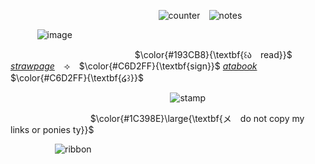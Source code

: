 ⠀⠀⠀⠀⠀⠀⠀⠀⠀⠀⠀⠀⠀  ⠀  ⠀  ⠀  ⠀  ⠀  ⠀  ⠀   ![counter](https://komarev.com/ghpvc/?username=melomanie&color=grey&label=𝜗ৎ&abbreviated=true) ⠀![notes](https://wilardo.crd.co/assets/images/gallery27/870025ee_original.gif?v=37f3ab52)

 ⠀  ⠀  ⠀ ![image](https://i.ibb.co/5XpXYDWD/IMG-2001.jpg)

 ⠀  ⠀  ⠀  ⠀  ⠀  ⠀  ⠀  ⠀  ⠀  ⠀  ⠀  ⠀  ⠀  ⠀ $\color{#193CB8}{\textbf{꒰ა ⠀read}}$ [*strawpage*](https://paintedpink.straw.page)⠀ ⟢⠀ $\color{#C6D2FF}{\textbf{sign}}$ [*atabook*](https://melomanie.atabook.org/)⠀ $\color{#C6D2FF}{\textbf{໒꒱}}$

 ⠀ 
 ⠀ ⠀  ⠀  ⠀  ⠀   ⠀  ⠀  ⠀  ⠀  ⠀  ⠀  ⠀  ⠀  ⠀  ⠀  ⠀  ⠀ ![stamp](https://wilardo.crd.co/assets/images/gallery16/aa2ea780_original.png?v=c0a0770b)
  
 ⠀  ⠀  ⠀  ⠀  ⠀  ⠀  ⠀  ⠀  ⠀  $\color{#1C398E}\large{\textbf{メ ⠀do not copy my links or ponies ty}}$

 ⠀  ⠀  ⠀  ⠀  ⠀ ![ribbon](https://i.ibb.co/Mxr5vGr5/Magic-Eraser-250731-013929.png)
